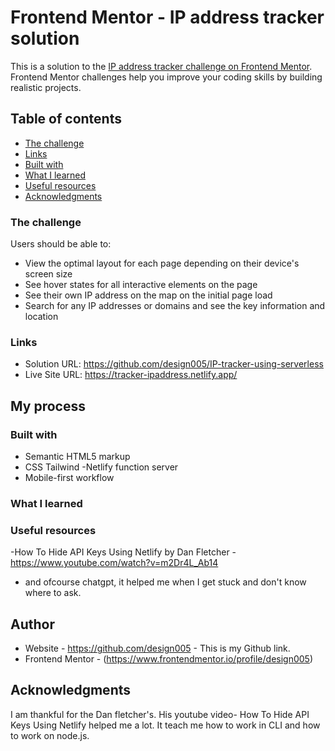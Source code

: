 # Frontend Mentor - IP address tracker solution

This is a solution to the [IP address tracker challenge on Frontend Mentor](https://www.frontendmentor.io/challenges/ip-address-tracker-I8-0yYAH0). Frontend Mentor challenges help you improve your coding skills by building realistic projects. 

## Table of contents

  - [The challenge](#the-challenge)
  - [Links](#links)
  - [Built with](#built-with)
  - [What I learned](#what-i-learned)
   - [Useful resources](#useful-resources)
- [Acknowledgments](#acknowledgments)


### The challenge

Users should be able to:

- View the optimal layout for each page depending on their device's screen size
- See hover states for all interactive elements on the page
- See their own IP address on the map on the initial page load
- Search for any IP addresses or domains and see the key information and location

### Links

- Solution URL: https://github.com/design005/IP-tracker-using-serverless
- Live Site URL: https://tracker-ipaddress.netlify.app/

## My process

### Built with

- Semantic HTML5 markup
- CSS Tailwind
-Netlify function server
- Mobile-first workflow


### What I learned



### Useful resources

-How To Hide API Keys Using Netlify by Dan Fletcher - https://www.youtube.com/watch?v=m2Dr4L_Ab14
- and ofcourse chatgpt, it helped me when I get stuck and don't know where to ask. 


## Author

- Website - https://github.com/design005 - This is my Github link.
- Frontend Mentor - (https://www.frontendmentor.io/profile/design005)


## Acknowledgments

I am thankful for the Dan fletcher's. His youtube video- How To Hide API Keys Using Netlify helped me a lot. It teach me how to work in CLI and how to work on node.js.
